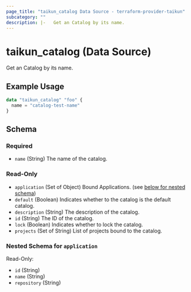 ```yaml
---
page_title: "taikun_catalog Data Source - terraform-provider-taikun"
subcategory: ""
description: |-   Get an Catalog by its name.
---
```


# taikun_catalog (Data Source)

Get an Catalog by its name.

## Example Usage

```terraform
data "taikun_catalog" "foo" {
  name = "catalog-test-name"
}
```

<!-- schema generated by tfplugindocs -->
## Schema

### Required

- `name` (String) The name of the catalog.

### Read-Only

- `application` (Set of Object) Bound Applications. (see [below for nested schema](#nestedatt--application))
- `default` (Boolean) Indicates whether to the catalog is the default catalog.
- `description` (String) The description of the catalog.
- `id` (String) The ID of the catalog.
- `lock` (Boolean) Indicates whether to lock the catalog.
- `projects` (Set of String) List of projects bound to the catalog.

<a id="nestedatt--application"></a>
### Nested Schema for `application`

Read-Only:

- `id` (String)
- `name` (String)
- `repository` (String)

